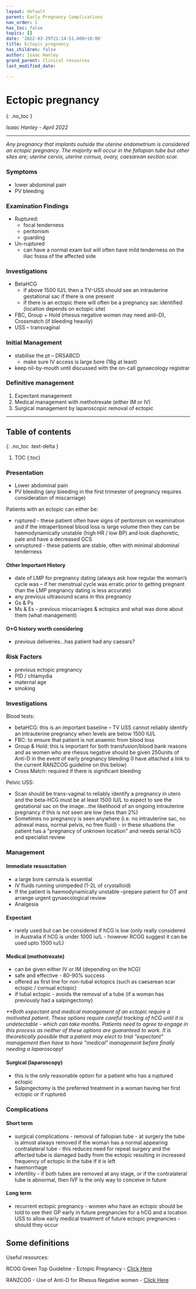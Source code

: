 ```yaml
---
layout: default
parent: Early Pregnancy Complications
nav_order: 1
has_toc: false
topics: []
date: '2022-03-29T21:14:51.000+10:00'
title: Ectopic pregnancy
has_children: false
author: Isaac Hanley
grand_parent: Clinical resources
last_modified_date: 

---
```

# Ectopic pregnancy

{: .no_toc }

_Isaac Hanley - April 2022_

***

<div class="code-example bg-grey-lt-100" markdown="1">

_Any pregnancy that implants outside the uterine endometrium is considered an ectopic pregnancy.  The majority will occur in the fallopian tube but other sites are; uterine cervix, uterine cornua, ovary, caesarean section scar._

### Symptoms

* lower abdominal pain
* PV bleeding

### Examination Findings

* Ruptured:
  * focal tenderness
  * peritonism
  * guarding
* Un-ruptured
  * can have a normal exam but will often have mild tenderness on the iliac fossa of the affected side

### Investigations

* BetaHCG
  * if above 1500 IU/L then a TV-USS should see an intrauterine gestational sac if there is one present
  * if there is an ectopic there will often be a pregnancy sac identified (location depends on ectopic site)
* FBC, Group + Hold (rhesus negative women may need anti-D), Crossmatch (if bleeding heavily)
* USS – transvaginal

### Initial Management

* stabilise the pt – DRSABCD
  * make sure IV access is large bore (18g at least)
* keep nil-by-mouth until discussed with the on-call gynaecology registrar

### Definitive management

1. Expectant management
2. Medical management with methotrexate (either IM or IV)
3. Surgical management by laparoscopic removal of ectopic

</div>

***

## Table of contents

{: .no_toc .text-delta }

1. TOC {:toc}

### Presentation

* Lower abdominal pain
* PV bleeding (any bleeding in the first trimester of pregnancy requires consideration of miscarriage)

Patients with an ectopic can either be:

* ruptured - these patient often have signs of peritonism on examination and if the intraperitoneal blood loss is large volume then they can be haemodynamically unstable (high HR / low BP) and look diaphoretic, pale and have a decreased GCS
* unruptured - these patients are stable, often with minimal abdominal tenderness

#### Other Important History

* date of LMP for pregnancy dating (always ask how regular the woman’s cycle was – if her menstrual cycle was erratic prior to getting pregnant than the LMP pregnancy dating is less accurate)
* any previous ultrasound scans in this pregnancy
* Gs & Ps
* Ms & Es – previous miscarriages & ectopics and what was done about them (what management)

#### O+G history worth considering

* previous deliveries…has patient had any caesars?

### Risk Factors

* previous ectopic pregnancy
* PID / chlamydia
* maternal age
* smoking

### Investigations

Blood tests:

* betaHCG: this is an important baseline – TV USS cannot reliably identify an intrauterine pregnancy when levels are below 1500 IU/L
* FBC: to ensure that patient is not anaemic from blood loss
* Group & Hold: this is important for both transfusion/blood bank reasons and as women who are rhesus negative should be given 250units of Anti-D in the event of early pregnancy bleeding (I have attached a link to the current RANZCOG guideline on this below)
* Cross Match: required if there is significant bleeding

Pelvic USS:

* Scan should be trans-vaginal to reliably identify a pregnancy in utero and the beta-HCG must be at least 1500 IU/L to expect to see the gestational sac on the image…the likelihood of an ongoing intrauterine pregnancy if this is not seen are low (less than 2%)
* Sometimes no pregnancy is seen anywhere (i.e. no intrauterine sac, no adnexal mass, normal pelvis, no free fluid) - in these situations the patient has a "pregnancy of unknown location" and needs serial hCG and specialist review

### Management

#### Immediate resuscitation

* a large bore cannula is essential
* IV fluids running unimpeded (1-2L of crystalloid)
* If the patient is haemodynamically unstable –prepare patient for OT and arrange urgent gynaecological review
* Analgesia

#### Expectant

* rarely used but can be considered if hCG is low (only really considered in Australia if hCG is under 1000 iu/L - however RCOG suggest it can be used upto 1500 iu/L)

#### Medical (methotrexate)

* can be given either IV or IM (depending on the hCG)
* safe and effective - 80-90% success
* offered as first line for non-tubal ectopics (such as caesarean scar ectopic / cornual ectopic)
* if tubal ectopic - avoids the removal of a tube (if a woman has previously had a salpingectomy)

_**Both expectant and medical management of an ectopic require a motivated patient.   These options require careful tracking of hCG until it is undetectable - which can take months.  Patients need to agree to engage in this process as neither of these options are guaranteed to work.  It is theoretically possible that a patient may elect to trial "expectant" management then have to have "medical" management before finally needing a laparoscopy!_

#### Surgical (laparoscopy)

* this is the only reasonable option for a patient who has a ruptured ectopic
* Salpingectomy is the preferred treatment in a woman having her first ectopic or if ruptured

### Complications

#### Short term

* surgical complications - removal of fallopian tube - at surgery the tube is almost always removed if the woman has a normal appearing contralateral tube - this reduces need for repeat surgery and the affected tube is damaged badly from the ectopic resulting in increased frequency of ectopic in the tube if it is left
* haemorrhage
* infertility - if both tubes are removed at any stage, or if the contralateral tube is abnormal, then IVF is the only way to conceive in future

#### Long term

* recurrent ectopic pregnancy - women who have an ectopic should be told to see their GP early in future pregnancies for a hCG and a location USS to allow early medical treatment of future ectopic pregnancies - should they occur

## Some definitions

Useful resources:

RCOG Green Top Guideline - Ectopic Pregnancy - [Click Here](https://obgyn.onlinelibrary.wiley.com/doi/epdf/10.1111/1471-0528.14189 "Ectopic Pregnancy - GTG")

RANZCOG - Use of Anti-D for Rhesus Negative women - [Click Here](https://ranzcog.edu.au/RANZCOG_SITE/media/RANZCOG-MEDIA/Women%27s%20Health/Statement%20and%20guidelines/Clinical-Obstetrics/Use-of-Rh(D)-Isoimmunisation-(C-Obs-6).pdf?ext=.pdf "Anti D Guideline")